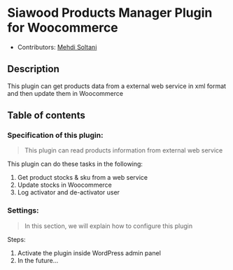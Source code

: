 # Siawood Products Manager Plugin for Woocommerce

* Contributors: [Mehdi Soltani](https://github.com/msn60)



## Description
This plugin can get products data from a external web service in xml format 
and then update them in Woocommerce


## Table of contents

### Specification of this plugin:

> This plugin can read products information from external web service 

This plugin can do these tasks in the following: 
1. Get product stocks & sku from a web service
2. Update stocks in Woocommerce
3. Log activator and de-activator user


### Settings:

> In this section, we will explain how to configure this plugin

 Steps:

1. Activate the plugin inside WordPress admin panel
2. In the future...
